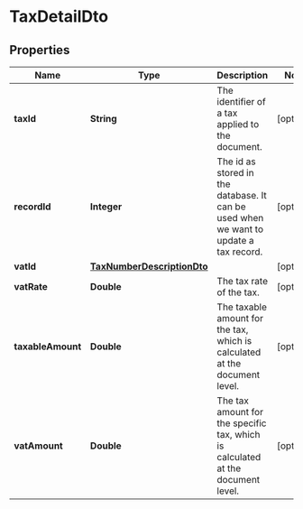 
# TaxDetailDto

## Properties
Name | Type | Description | Notes
------------ | ------------- | ------------- | -------------
**taxId** | **String** | The identifier of a tax applied to the document. |  [optional]
**recordId** | **Integer** | The id as stored in the database. It can be used when we want to update a tax record. |  [optional]
**vatId** | [**TaxNumberDescriptionDto**](TaxNumberDescriptionDto.md) |  |  [optional]
**vatRate** | **Double** | The tax rate of the tax. |  [optional]
**taxableAmount** | **Double** | The taxable amount for the tax, which is calculated at the document level. |  [optional]
**vatAmount** | **Double** | The tax amount for the specific tax, which is calculated at the document level. |  [optional]



